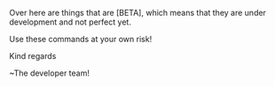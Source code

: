 Over here are things that are [BETA], which means that they are under development and not perfect yet.

Use these commands at your own risk!

Kind regards

~The developer team!
